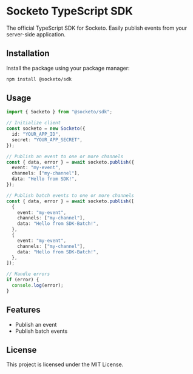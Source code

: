 # Socketo TypeScript SDK

The official TypeScript SDK for Socketo. Easily publish events from your server-side application.

## Installation

Install the package using your package manager:

```bash
npm install @socketo/sdk
```

## Usage

```ts
import { Socketo } from "@socketo/sdk";

// Initialize client
const socketo = new Socketo({
  id: "YOUR_APP_ID",
  secret: "YOUR_APP_SECRET",
});
```

```ts
// Publish an event to one or more channels
const { data, error } = await socketo.publish({
  event: "my-event",
  channels: ["my-channel"],
  data: "Hello from SDK!",
});

// Publish batch events to one or more channels
const { data, error } = await socketo.publish([
  {
    event: "my-event",
    channels: ["my-channel"],
    data: "Hello from SDK-Batch!",
  },
  {
    event: "my-event",
    channels: ["my-channel"],
    data: "Hello from SDK-Batch!",
  },
]);

// Handle errors
if (error) {
  console.log(error);
}
```

## Features
- Publish an event
- Publish batch events

## License
This project is licensed under the MIT License.
